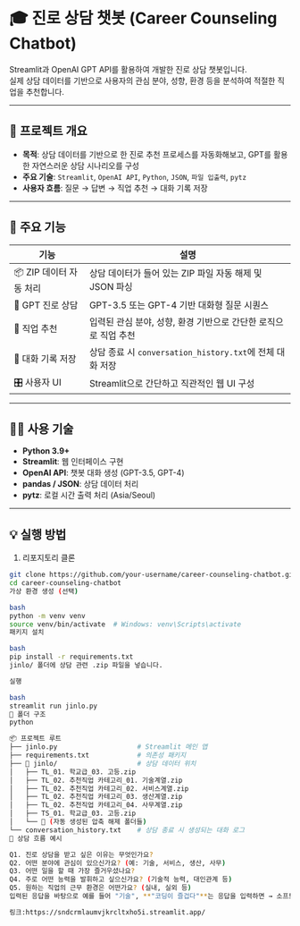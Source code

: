 # 🎓 진로 상담 챗봇 (Career Counseling Chatbot)

Streamlit과 OpenAI GPT API를 활용하여 개발한 진로 상담 챗봇입니다.  
실제 상담 데이터를 기반으로 사용자의 관심 분야, 성향, 환경 등을 분석하여 적절한 직업을 추천합니다.

---

## 🧾 프로젝트 개요

- **목적**: 상담 데이터를 기반으로 한 진로 추천 프로세스를 자동화해보고, GPT를 활용한 자연스러운 상담 시나리오를 구성
- **주요 기술**: `Streamlit`, `OpenAI API`, `Python`, `JSON`, `파일 입출력`, `pytz`
- **사용자 흐름**: 질문 → 답변 → 직업 추천 → 대화 기록 저장

---

## 🚀 주요 기능

| 기능 | 설명 |
|------|------|
| 📦 ZIP 데이터 자동 처리 | 상담 데이터가 들어 있는 ZIP 파일 자동 해제 및 JSON 파싱 |
| 🧠 GPT 진로 상담 | GPT-3.5 또는 GPT-4 기반 대화형 질문 시퀀스 |
| 📝 직업 추천 | 입력된 관심 분야, 성향, 환경 기반으로 간단한 로직으로 직업 추천 |
| 💬 대화 기록 저장 | 상담 종료 시 `conversation_history.txt`에 전체 대화 저장 |
| 🎛️ 사용자 UI | Streamlit으로 간단하고 직관적인 웹 UI 구성 |

---

## 🧑‍💻 사용 기술

- **Python 3.9+**
- **Streamlit**: 웹 인터페이스 구현
- **OpenAI API**: 챗봇 대화 생성 (GPT-3.5, GPT-4)
- **pandas / JSON**: 상담 데이터 처리
- **pytz**: 로컬 시간 출력 처리 (Asia/Seoul)

---

## 💡 실행 방법

1. 리포지토리 클론

```bash
git clone https://github.com/your-username/career-counseling-chatbot.git
cd career-counseling-chatbot
가상 환경 생성 (선택)

bash
python -m venv venv
source venv/bin/activate  # Windows: venv\Scripts\activate
패키지 설치

bash
pip install -r requirements.txt
jinlo/ 폴더에 상담 관련 .zip 파일을 넣습니다.

실행

bash
streamlit run jinlo.py
📁 폴더 구조
python

📦 프로젝트 루트
├── jinlo.py                    # Streamlit 메인 앱
├── requirements.txt            # 의존성 패키지
├── 📁 jinlo/                    # 상담 데이터 위치
│   ├── TL_01. 학교급_03. 고등.zip
│   ├── TL_02. 추천직업 카테고리_01. 기술계열.zip
│   ├── TL_02. 추천직업 카테고리_02. 서비스계열.zip
│   ├── TL_02. 추천직업 카테고리_03. 생산계열.zip
│   ├── TL_02. 추천직업 카테고리_04. 사무계열.zip
│   ├── TS_01. 학교급_03. 고등.zip
│   └── 📁 (자동 생성된 압축 해제 폴더들)
└── conversation_history.txt    # 상담 종료 시 생성되는 대화 로그
🎯 상담 흐름 예시

Q1. 진로 상담을 받고 싶은 이유는 무엇인가요?
Q2. 어떤 분야에 관심이 있으신가요? (예: 기술, 서비스, 생산, 사무)
Q3. 어떤 일을 할 때 가장 즐거우셨나요?
Q4. 주로 어떤 능력을 발휘하고 싶으신가요? (기술적 능력, 대인관계 등)
Q5. 원하는 직업의 근무 환경은 어떤가요? (실내, 실외 등)
입력된 응답을 바탕으로 예를 들어 "기술", **"코딩이 즐겁다"**는 응답을 입력하면 → 소프트웨어 개발자 추천

링크:https://sndcrmlaumvjkrcltxho5i.streamlit.app/
